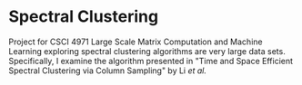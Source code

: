 # Spectral Clustering

Project for CSCI 4971 Large Scale Matrix Computation and Machine Learning exploring spectral
clustering algorithms are very large data sets. Specifically, I examine the algorithm presented in
"Time and Space Efficient Spectral Clustering via Column Sampling" by Li *et al.*